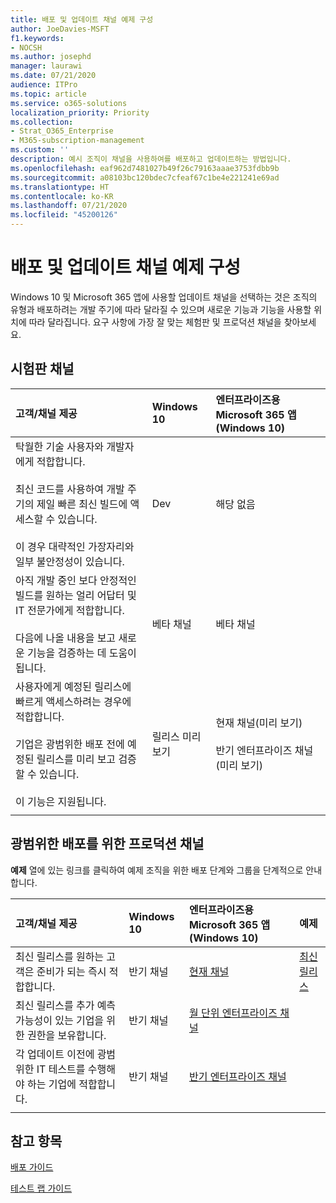 ```yaml
---
title: 배포 및 업데이트 채널 예제 구성
author: JoeDavies-MSFT
f1.keywords:
- NOCSH
ms.author: josephd
manager: laurawi
ms.date: 07/21/2020
audience: ITPro
ms.topic: article
ms.service: o365-solutions
localization_priority: Priority
ms.collection:
- Strat_O365_Enterprise
- M365-subscription-management
ms.custom: ''
description: 예시 조직이 채널을 사용하여를 배포하고 업데이트하는 방법입니다.
ms.openlocfilehash: eaf962d7481027b49f26c79163aaae3753fdbb9b
ms.sourcegitcommit: a08103bc120bdec7cfeaf67c1be4e221241e69ad
ms.translationtype: HT
ms.contentlocale: ko-KR
ms.lasthandoff: 07/21/2020
ms.locfileid: "45200126"
---
```

# <a name="deployment-and-update-channel-example-configurations"></a>배포 및 업데이트 채널 예제 구성

Windows 10 및 Microsoft 365 앱에 사용할 업데이트 채널을 선택하는 것은 조직의 유형과 배포하려는 개발 주기에 따라 달라질 수 있으며 새로운 기능과 기능을 사용할 위치에 따라 달라집니다. 요구 사항에 가장 잘 맞는 체험판 및 프로덕션 채널을 찾아보세요.

## <a name="pre-release-channels"></a>시험판 채널

| 고객/채널 제공 | Windows 10 | 엔터프라이즈용 Microsoft 365 앱(Windows 10) |
|:-------|:-------|:-----|
| 탁월한 기술 사용자와 개발자에게 적합합니다. <br><br> 최신 코드를 사용하여 개발 주기의 제일 빠른 최신 빌드에 액세스할 수 있습니다. <br><br> 이 경우 대략적인 가장자리와 일부 불안정성이 있습니다. | Dev | 해당 없음 |
| 아직 개발 중인 보다 안정적인 빌드를 원하는 얼리 어답터 및 IT 전문가에게 적합합니다. <br><br> 다음에 나올 내용을 보고 새로운 기능을 검증하는 데 도움이 됩니다. | 베타 채널 | 베타 채널 |
| 사용자에게 예정된 릴리스에 빠르게 액세스하려는 경우에 적합합니다. <br><br> 기업은 광범위한 배포 전에 예정된 릴리스를 미리 보고 검증할 수 있습니다. <br><br> 이 기능은 지원됩니다. <br>  | 릴리스 미리 보기 | 현재 채널(미리 보기) <br><br> 반기 엔터프라이즈 채널(미리 보기)|
||||

## <a name="production-channels-for-broad-deployment"></a>광범위한 배포를 위한 프로덕션 채널

**예제** 열에 있는 링크를 클릭하여 예제 조직을 위한 배포 단계와 그룹을 단계적으로 안내합니다.

| 고객/채널 제공 | Windows 10 | 엔터프라이즈용 Microsoft 365 앱(Windows 10) | 예제 |
|:-------|:-------|:-----|:-------|
| 최신 릴리스를 원하는 고객은 준비가 되는 즉시 적합합니다. | 반기 채널 | [현재 채널](https://docs.microsoft.com/deployoffice/overview-update-channels#current-channel-overview) | [최신 릴리스](deploy-update-channels-examples-rapid-deploy.md) |
| 최신 릴리스를 추가 예측 가능성이 있는 기업을 위한 권한을 보유합니다. | 반기 채널 | [월 단위 엔터프라이즈 채널](https://docs.microsoft.com/deployoffice/overview-update-channels#monthly-enterprise-channel-overview) |  |
| 각 업데이트 이전에 광범위한 IT 테스트를 수행해야 하는 기업에 적합합니다. | 반기 채널 | [반기 엔터프라이즈 채널](https://docs.microsoft.com/deployoffice/overview-update-channels#semi-annual-enterprise-channel-overview) |  |
|||||


## <a name="see-also"></a>참고 항목

[배포 가이드](deploy-microsoft-365-enterprise.md)

[테스트 랩 가이드](m365-enterprise-test-lab-guides.md)
